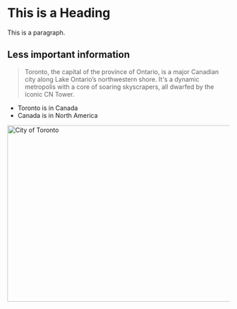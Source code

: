 <html>
<body>
<h1>This is a Heading</h1>
<p>This is a paragraph.</p>
<h2>Less important information</h2>
<blockquote cite="https://en.wikipedia.org/wiki/Toronto">
Toronto, the capital of the province of Ontario, is a major Canadian city along Lake Ontario’s northwestern shore. It's a dynamic metropolis with a core of soaring skyscrapers, all dwarfed by the iconic CN Tower.
</blockquote>
<ul>
  <li>Toronto is in Canada</li>
  <li>Canada is in North America</li>
</ul>
<img src="https://upload.wikimedia.org/wikipedia/commons/thumb/d/d5/Gardiner_Expressway_Downtown_Toronto.jpg/1920px-Gardiner_Expressway_Downtown_Toronto.jpg" alt="City of Toronto" style="width:600px;height:400px;">
</body>
